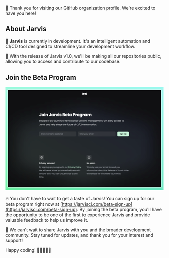 👋 Thank you for visiting our GitHub organization profile. We're excited to have you here!

## About Jarvis

🤖 **Jarvis** is currently in development. It's an intelligent automation and CI/CD tool designed to streamline your development workflow.

🚀 With the release of Jarvis v1.0, we'll be making all our repositories public, allowing you to access and contribute to our codebase.

## Join the Beta Program
![Jarvis Beta Sign-Up](https://raw.githubusercontent.com/JarvisClient/.github/main/profile/assets/image.png) 

🔥 You don't have to wait to get a taste of Jarvis! You can sign up for our beta program right now at [https://jarvisci.com/beta-sign-up](https://jarvisci.com/beta-sign-up). By joining the beta program, you'll have the opportunity to be one of the first to experience Jarvis and provide valuable feedback to help us improve it.


🌟 We can't wait to share Jarvis with you and the broader development community. Stay tuned for updates, and thank you for your interest and support!

Happy coding! 🚀👨‍💻👩‍💻
